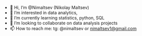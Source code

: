 - 👋 Hi, I’m @Nimaltsev (Nikolay Maltsev)
- 👀 I’m interested in data analytics, 
- 🌱 I’m currently learning statistics, python, SQL
- 💞️ I’m looking to collaborate on data analysis projects
- 📫 How to reach me: tg: @nimaltsev or nimaltsev1@gmail.com 

<!---
Nimaltsev/Nimaltsev is a ✨ special ✨ repository because its `README.md` (this file) appears on your GitHub profile.
You can click the Preview link to take a look at your changes.
--->
